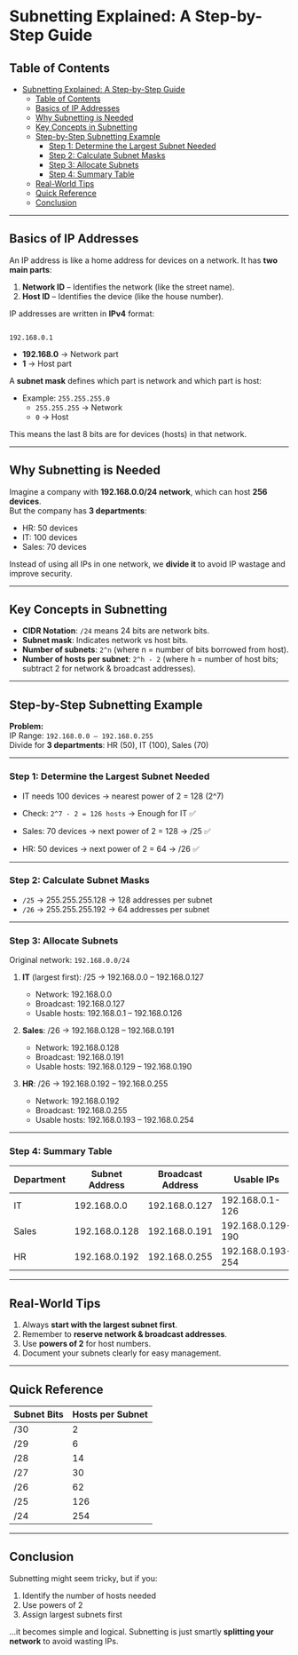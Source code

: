 # Subnetting Explained: A Step-by-Step Guide

## Table of Contents
- [Subnetting Explained: A Step-by-Step Guide](#subnetting-explained-a-step-by-step-guide)
  - [Table of Contents](#table-of-contents)
  - [Basics of IP Addresses](#basics-of-ip-addresses)
  - [Why Subnetting is Needed](#why-subnetting-is-needed)
  - [Key Concepts in Subnetting](#key-concepts-in-subnetting)
  - [Step-by-Step Subnetting Example](#step-by-step-subnetting-example)
    - [Step 1: Determine the Largest Subnet Needed](#step-1-determine-the-largest-subnet-needed)
    - [Step 2: Calculate Subnet Masks](#step-2-calculate-subnet-masks)
    - [Step 3: Allocate Subnets](#step-3-allocate-subnets)
    - [Step 4: Summary Table](#step-4-summary-table)
  - [Real-World Tips](#real-world-tips)
  - [Quick Reference](#quick-reference)
  - [Conclusion](#conclusion)

---

## Basics of IP Addresses

An IP address is like a home address for devices on a network. It has **two main parts**:

1. **Network ID** – Identifies the network (like the street name).  
2. **Host ID** – Identifies the device (like the house number).  

IP addresses are written in **IPv4** format:

```

192.168.0.1

```

- **192.168.0** → Network part  
- **1** → Host part  

A **subnet mask** defines which part is network and which part is host:

- Example: `255.255.255.0`  
  - `255.255.255` → Network  
  - `0` → Host  

This means the last 8 bits are for devices (hosts) in that network.

---

## Why Subnetting is Needed

Imagine a company with **192.168.0.0/24 network**, which can host **256 devices**.  
But the company has **3 departments**:

- HR: 50 devices  
- IT: 100 devices  
- Sales: 70 devices  

Instead of using all IPs in one network, we **divide it** to avoid IP wastage and improve security.

---

## Key Concepts in Subnetting

- **CIDR Notation**: `/24` means 24 bits are network bits.  
- **Subnet mask**: Indicates network vs host bits.  
- **Number of subnets**: `2^n` (where n = number of bits borrowed from host).  
- **Number of hosts per subnet**: `2^h - 2` (where h = number of host bits; subtract 2 for network & broadcast addresses).  

---

## Step-by-Step Subnetting Example

**Problem:**  
IP Range: `192.168.0.0 – 192.168.0.255`  
Divide for **3 departments**: HR (50), IT (100), Sales (70)

---

### Step 1: Determine the Largest Subnet Needed

- IT needs 100 devices → nearest power of 2 = 128 (2^7)  
- Check: `2^7 - 2 = 126 hosts` → Enough for IT ✅

- Sales: 70 devices → next power of 2 = 128 → /25 ✅  
- HR: 50 devices → next power of 2 = 64 → /26 ✅

---

### Step 2: Calculate Subnet Masks

- `/25` → 255.255.255.128 → 128 addresses per subnet  
- `/26` → 255.255.255.192 → 64 addresses per subnet  

---

### Step 3: Allocate Subnets

Original network: `192.168.0.0/24`  

1. **IT** (largest first): /25 → 192.168.0.0 – 192.168.0.127  
   - Network: 192.168.0.0  
   - Broadcast: 192.168.0.127  
   - Usable hosts: 192.168.0.1 – 192.168.0.126  

2. **Sales**: /26 → 192.168.0.128 – 192.168.0.191  
   - Network: 192.168.0.128  
   - Broadcast: 192.168.0.191  
   - Usable hosts: 192.168.0.129 – 192.168.0.190  

3. **HR**: /26 → 192.168.0.192 – 192.168.0.255  
   - Network: 192.168.0.192  
   - Broadcast: 192.168.0.255  
   - Usable hosts: 192.168.0.193 – 192.168.0.254  

---

### Step 4: Summary Table

| Department | Subnet Address     | Broadcast Address  | Usable IPs           | Subnet Mask      |
|------------|------------------|-----------------|--------------------|----------------|
| IT         | 192.168.0.0       | 192.168.0.127   | 192.168.0.1-126    | 255.255.255.128 (/25) |
| Sales      | 192.168.0.128     | 192.168.0.191   | 192.168.0.129-190  | 255.255.255.192 (/26) |
| HR         | 192.168.0.192     | 192.168.0.255   | 192.168.0.193-254  | 255.255.255.192 (/26) |

---

## Real-World Tips

1. Always **start with the largest subnet first**.  
2. Remember to **reserve network & broadcast addresses**.  
3. Use **powers of 2** for host numbers.  
4. Document your subnets clearly for easy management.  

---

## Quick Reference

| Subnet Bits | Hosts per Subnet |
|------------|----------------|
| /30        | 2              |
| /29        | 6              |
| /28        | 14             |
| /27        | 30             |
| /26        | 62             |
| /25        | 126            |
| /24        | 254            |

---

## Conclusion

Subnetting might seem tricky, but if you:

1. Identify the number of hosts needed  
2. Use powers of 2  
3. Assign largest subnets first  

…it becomes simple and logical. Subnetting is just smartly **splitting your network** to avoid wasting IPs.